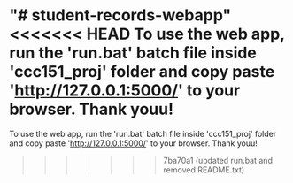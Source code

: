 "# student-records-webapp" 
<<<<<<< HEAD
To use the web app, run the 'run.bat' batch file inside 'ccc151_proj' folder and copy paste 'http://127.0.0.1:5000/' to your browser. Thank youu!
=======

To use the web app, run the 'run.bat' batch file inside 'ccc151_proj' folder and copy paste 'http://127.0.0.1:5000/' to your browser. Thank youu!
>>>>>>> 7ba70a1 (updated run.bat and removed README.txt)
